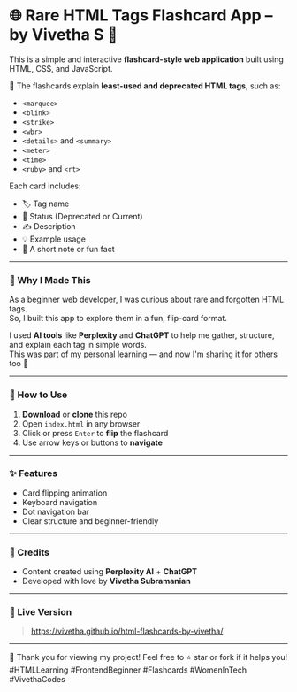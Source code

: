 # 🌐 Rare HTML Tags Flashcard App – by Vivetha S 💖

This is a simple and interactive **flashcard-style web application** built using HTML, CSS, and JavaScript.

🧠 The flashcards explain **least-used and deprecated HTML tags**, such as:

- `<marquee>`
- `<blink>`
- `<strike>`
- `<wbr>`
- `<details>` and `<summary>`
- `<meter>`
- `<time>`
- `<ruby>` and `<rt>`

Each card includes:
- 🏷️ Tag name
- 🔖 Status (Deprecated or Current)
- ✍️ Description
- 💡 Example usage
- 📝 A short note or fun fact

---

### 🎯 Why I Made This

As a beginner web developer, I was curious about rare and forgotten HTML tags.  
So, I built this app to explore them in a fun, flip-card format.

I used **AI tools** like **Perplexity** and **ChatGPT** to help me gather, structure, and explain each tag in simple words.  
This was part of my personal learning — and now I'm sharing it for others too 🌸

---

### 📂 How to Use

1. **Download** or **clone** this repo
2. Open `index.html` in any browser
3. Click or press `Enter` to **flip** the flashcard
4. Use arrow keys or buttons to **navigate**

---

### ✨ Features

- Card flipping animation
- Keyboard navigation
- Dot navigation bar
- Clear structure and beginner-friendly

---

### 💖 Credits

- Content created using **Perplexity AI** + **ChatGPT**
- Developed with love by **Vivetha Subramanian**

---

### 🔗 Live Version
  
> https://vivetha.github.io/html-flashcards-by-vivetha/

---

🌟 Thank you for viewing my project! Feel free to ⭐️ star or fork if it helps you!  
#HTMLLearning #FrontendBeginner #Flashcards #WomenInTech #VivethaCodes
